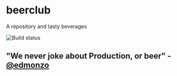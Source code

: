 # beerclub
A repository and tasty beverages

![Build status](https://codeship.com/projects/1c9bb0f0-ec66-0133-bc51-56fc93ede3cf/status?branch=master)

## "We never joke about Production, or beer" - [@edmonzo](https://github.com/edmonzo)
